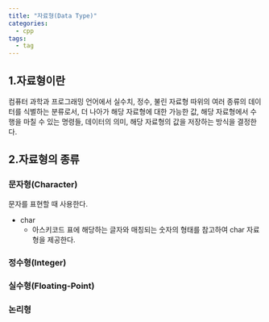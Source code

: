 ```yaml
---
title: "자료형(Data Type)"
categories:
  - cpp
tags:
  - tag
---
```


## 1.자료형이란
컴퓨터 과학과 프로그래밍 언어에서 실수치, 정수, 불린 자료형 따위의 여러 종류의 데이터를 식별하는 분류로서,  더 나아가 해당 자료형에 대한 가능한 값, 해당 자료형에서 수행을 마칠 수 있는 명령들, 데이터의 의미, 해당 자료형의 값을 저장하는 방식을 결정한다.

## 2.자료형의 종류
### 문자형(Character)
문자를 표현할 때 사용한다.
- char
  - 아스키코드 표에 해당하는 글자와 매칭되는 숫자의 형태를 참고하여 char 자료형을 제공한다.

### 정수형(Integer)
### 실수형(Floating-Point)
### 논리형
